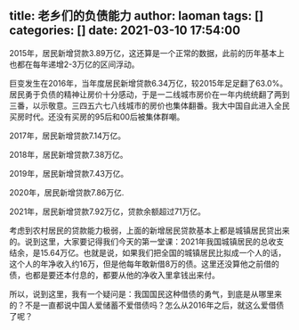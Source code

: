 title: 老乡们的负债能力
author: laoman
tags: []
categories: []
date: 2021-03-10 17:54:00
---
2015年，居民新增贷款3.89万亿，这还算是一个正常的数据，此前的历年基本上也都在每年递增2-3万亿的区间浮动。
<!-- more-->

巨变发生在2016年，当年度居民新增贷款6.34万亿，较2015年足足翻了63.0%。居民勇于负债的精神让房价十分感动，于是一二线城市房价在一年内统统翻了两到三番，以示敬意。三四五六七八线城市的房价也集体翻番。我大中国自此进入全民买房时代。还没有买房的95后和00后被集体群嘲。

2017年，居民新增贷款7.14万亿。

2018年，居民新增贷款7.38万亿。

2019年，居民新增贷款7.43万亿。

2020年，居民新增贷款7.86万亿.

2021年，居民新增贷款7.92万亿，贷款余额超过71万亿。

考虑到农村居民的贷款能力极弱，上面的新增居民贷款基本上都是城镇居民贷出来的。说到这里，大家要记得我们今天的第一堂课：2021年我国城镇居民的总收支结余，是15.64万亿。也就是说，如果我们把全国的城镇居民比拟成一个人的话，这个人的年净收入约16万，但是他每年敢新借8万的债。这里还没算他之前借的债，也都是要还本付息的，都要从他的净收入里拿钱出来付。

所以，说到这里，我有一个疑问是：我国国民这种借债的勇气，到底是从哪里来的？不是一直都说中国人爱储蓄不爱借债吗？怎么从2016年之后，就这么爱借债了呢？
